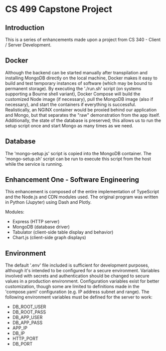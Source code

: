 
# CS 499 Capstone Project

## Introduction

This is a series of enhancements made upon a project from CS 340 - Client / Server Development.

## Docker

Although the backend can be started manually after transpilation and installing MongoDB directly on the local machine, Docker makes it easy to build and test temporary instances of software (which may be bound to permanent storage). By executing the './run.sh' script (on systems supporting a Bourne shell variant), Docker Compose will build the customized Node image (if necessary), pull the MongoDB image (also if necessary), and start the containers if everything is successful. Realistically, an NGINX container would be proxied behind our application and Mongo, but that separates the "raw" demonstration from the app itself. Additionally, the state of the database is preserved; this allows us to run the setup script once and start Mongo as many times as we need.

## Database

The 'mongo-setup.js' script is copied into the MongoDB container. The 'mongo-setup.sh' script can be run to execute this script from the host while the service is running.

## Enhancement One - Software Engineering

This enhancement is composed of the entire implementation of TypeScript and the Node.js and CDN modules used. The original program was written in Python (Jupyter) using Dash and Plotly.

Modules:
- Express (HTTP server)
- MongoDB (database driver)
- Tabulator (client-side table display and behavior)
- Chart.js (client-side graph displays)

## Environment

The default '.env' file included is sufficient for development purposes, although it's intended to be configured for a secure environment. Variables involved with secrets and authentication should be changed to secure values in a production environment. Configuration variables exist for better customization, though some are limited to definitions made in the 'compose.yaml' configuration (e.g. IP address subnet and range). The following environment variables must be defined for the server to work:
- DB_ROOT_USER
- DB_ROOT_PASS
- DB_APP_USER
- DB_APP_PASS
- APP_IP
- DB_IP
- HTTP_PORT
- DB_PORT